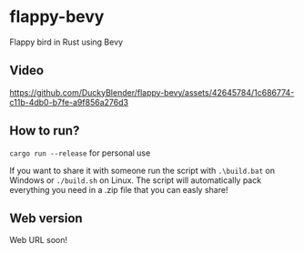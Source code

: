 # flappy-bevy
Flappy bird in Rust using Bevy


## Video
https://github.com/DuckyBlender/flappy-bevy/assets/42645784/1c686774-c11b-4db0-b7fe-a9f856a276d3

## How to run?
`cargo run --release` for personal use

If you want to share it with someone run the script with `.\build.bat` on Windows or `./build.sh` on Linux. The script will automatically pack everything you need in a .zip file that you can easly share!

## Web version
Web URL soon!
